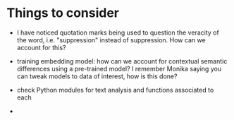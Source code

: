 # Things to consider
- I have noticed quotation marks being used to question the veracity of the word, i.e. "suppression" instead of suppression. How can we account for this?
- training embedding model: how can we account for contextual semantic differences using a pre-trained model? I remember Monika saying you can tweak models to data of interest, how is this done?

- check Python modules for text analysis and functions associated to each
- 
